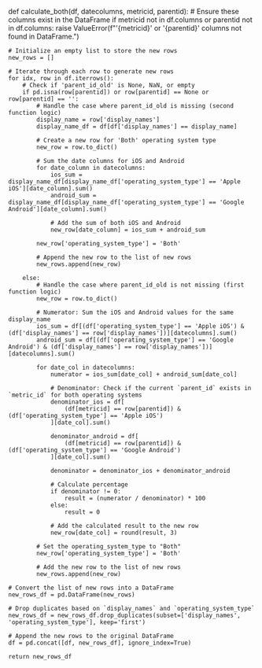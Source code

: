 def calculate_both(df, datecolumns, metricid, parentid):
    # Ensure these columns exist in the DataFrame
    if metricid not in df.columns or parentid not in df.columns:
        raise ValueError(f"'{metricid}' or '{parentid}' columns not found in DataFrame.")
    
    # Initialize an empty list to store the new rows
    new_rows = []
    
    # Iterate through each row to generate new rows
    for idx, row in df.iterrows():
        # Check if 'parent_id_old' is None, NaN, or empty
        if pd.isna(row[parentid]) or row[parentid] == None or row[parentid] == '':
            # Handle the case where parent_id_old is missing (second function logic)
            display_name = row['display_names']
            display_name_df = df[df['display_names'] == display_name]
            
            # Create a new row for 'Both' operating system type
            new_row = row.to_dict()
            
            # Sum the date columns for iOS and Android
            for date_column in datecolumns:
                ios_sum = display_name_df[display_name_df['operating_system_type'] == 'Apple iOS'][date_column].sum()
                android_sum = display_name_df[display_name_df['operating_system_type'] == 'Google Android'][date_column].sum()
                
                # Add the sum of both iOS and Android
                new_row[date_column] = ios_sum + android_sum
            
            new_row['operating_system_type'] = 'Both'
            
            # Append the new row to the list of new rows
            new_rows.append(new_row)
        
        else:
            # Handle the case where parent_id_old is not missing (first function logic)
            new_row = row.to_dict()

            # Numerator: Sum the iOS and Android values for the same display_name
            ios_sum = df[(df['operating_system_type'] == 'Apple iOS') & (df['display_names'] == row['display_names'])][datecolumns].sum()
            android_sum = df[(df['operating_system_type'] == 'Google Android') & (df['display_names'] == row['display_names'])][datecolumns].sum()

            for date_col in datecolumns:
                numerator = ios_sum[date_col] + android_sum[date_col]

                # Denominator: Check if the current `parent_id` exists in `metric_id` for both operating systems
                denominator_ios = df[
                    (df[metricid] == row[parentid]) & (df['operating_system_type'] == 'Apple iOS')
                ][date_col].sum()

                denominator_android = df[
                    (df[metricid] == row[parentid]) & (df['operating_system_type'] == 'Google Android')
                ][date_col].sum()

                denominator = denominator_ios + denominator_android

                # Calculate percentage
                if denominator != 0:
                    result = (numerator / denominator) * 100
                else:
                    result = 0

                # Add the calculated result to the new row
                new_row[date_col] = round(result, 3)

            # Set the operating_system_type to "Both"
            new_row['operating_system_type'] = 'Both'

            # Add the new row to the list of new rows
            new_rows.append(new_row)

    # Convert the list of new rows into a DataFrame
    new_rows_df = pd.DataFrame(new_rows)
    
    # Drop duplicates based on `display_names` and `operating_system_type`
    new_rows_df = new_rows_df.drop_duplicates(subset=['display_names', 'operating_system_type'], keep='first')

    # Append the new rows to the original DataFrame
    df = pd.concat([df, new_rows_df], ignore_index=True)

    return new_rows_df